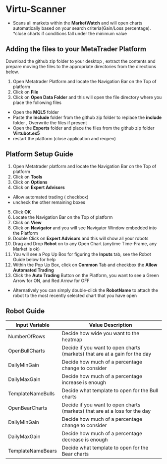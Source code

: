 # Virtu-Scanner
* Scans all markets within the **MarketWatch** and will open charts automatically based on your search criteria(Gain/Loss percentage).
*close charts if conditions fall under the minimum value 

## Adding the files to your MetaTrader Platform
Download the github zip folder to your desktop , extract the contents and prepare moving the files to the appropriate directories from the directions below.
1. Open Metatrader Platform and locate the Navigation Bar on the Top of platform
2. Click on **File**
3. Click on **Open Data Folder** and this will open the file directory where you place the following files
  * Open the **MQL5** folder
  * Paste the **Include** folder from the github zip folder to replace the **include** folder , Overwrite the files if present
  * Open the **Experts** folder and place the files from the github zip folder **Virtubot.ex5** 
  * restart the platform (close application and reopen)
  
## Platform Setup Guide
1. Open Metatrader platform and locate the Navigation Bar on the Top of platform
2. Click on **Tools**
3. Click on **Options**
4. Click on **Expert Advisors**
  * Allow automated trading ( checkbox)
  * uncheck the other remaining boxes
5. Click **OK**
6. Locate the Navigation Bar on the Top of platform
7. Click on **View**
8. Click on **Navigator** and you will see Navigator Window embedded into the Platform
9. Double Click on **Expert Advisors** and this will show all your robots
10. Drag and Drop **Robot** on to any Open Chart (anytime Time-Frame, any Market is ok)
11. You will see a Pop Up Box for figuring the **Inputs** tab, see the Robot Guide below for help
12. Within the Pop Up Box, click on **Common** Tab and checkbox the **Allow Automated Trading**
13. Click the **Auto Trading** Button on the Platform, you want to see a Green Arrow for ON, and Red Arrow for OFF
  * Alternatively you can simply double-click the **RobotName** to attach the robot to the most recently selected chart that you have open
  
## Robot Guide 
| Input Variable | Value Description |
| ----------- | ----------- |
|NumberOfRows | Decide how wide you want to the heatmap|
|OpenBullCharts | Decide if you want to open charts (markets) that are at a gain for the day|
|DailyMinGain | Decide how much of a percentage change to consider |
|DailyMaxGain | Decide how much of a percentage increase is enough |
|TemplateNameBulls | Decide what template to open for the Bull charts |
|OpenBearCharts | Decide if you want to open charts (markets) that are at a loss for the day|
|DailyMinGain | Decide how much of a percentage change to consider |
|DailyMaxGain | Decide how much of a percentage decrease is enough |
|TemplateNameBears | Decide what template to open for the Bear charts |







